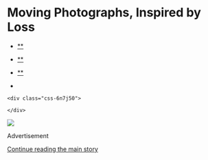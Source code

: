 <div id="app">

<div>

<div>

<div class="css-6ubjj1">

<div data-role="main">

<div class="css-adrcqs">

<div class="css-1f15qsr">

# Moving Photographs, Inspired by Loss

<div class="css-6h8erb">

<div class="css-177v173">

<div class="css-2opxtz" data-role="toolbar" data-aria-label="Share Slideshow">

  - [**](https://www.facebookcorewwwi.onion/sharer.php?app_id=9869919170&u=https%3A%2F%2Fwww.nytimes3xbfgragh.onion%2Fslideshow%2F2016%2F07%2F21%2Ft-magazine%2Fart%2Fmuyi-xiao-photographer-alzheimers.html%3Fsmid%3Dfb-share&name=Moving%20Photographs%2C%20Inspired%20by%20Loss&redirect_uri=https%3A%2F%2Fwww.facebookcorewwwi.onion%2F)

  - [**](https://twitter.com/intent/tweet?url=https%3A%2F%2Fwww.nytimes3xbfgragh.onion%2Fslideshow%2F2016%2F07%2F21%2Ft-magazine%2Fart%2Fmuyi-xiao-photographer-alzheimers.html%3Fsmid%3Dtw-share&text=Moving%20Photographs%2C%20Inspired%20by%20Loss)

  - [**](mailto:?subject=nytimes3xbfgragh.onion%3A%20Moving%20Photographs%2C%20Inspired%20by%20Loss&body=From%20The%20New%20York%20Times%3A%0A%0AMoving%20Photographs%2C%20Inspired%20by%20Loss%0A%0AThe%20photographer%20Muyi%20Xiao%20began%20to%20work%20on%20her%20delicate%20series%20%E2%80%9CForget%20Me%20Not%E2%80%9D%20with%20her%20mother%2C%20after%20the%20death%20of%20her%20grandmother.%0A%0Ahttps%3A%2F%2Fwww.nytimes3xbfgragh.onion%2Fslideshow%2F2016%2F07%2F21%2Ft-magazine%2Fart%2Fmuyi-xiao-photographer-alzheimers.html%3Fsmid%3Dem-share)

  - 
    
    <div class="css-6n7j50">
    
    </div>

</div>

</div>

</div>

<div class="css-c2io1o">

<div class="css-157b6cd">

<div class="css-1rqhedk">

</div>

<div class="css-x9bynz">

<div class="css-flfj3q">

<div class="css-s7521k">

![](https://static01.graylady3jvrrxbe.onion/images/2016/07/21/t-magazine/art/forget-me-not-slide-Z8FV/forget-me-not-slide-Z8FV-superJumbo.jpg?quality=75&auto=webp&disable=upscale)

</div>

</div>

<div class="css-fbohnr">

<div class="css-ma4ch">

<div class="css-17vff4o">

Advertisement

</div>

[Continue reading the main
story](#after-right-0)

<div class="ad right-0-wrapper" style="text-align:center;height:100%;display:block">

<div id="right-0" class="place-ad" data-position="mid1" data-size-key="column">

</div>

</div>

<div id="after-right-0">

</div>

</div>

<div class="css-1ro4sa3">

<div class="slideshow-metadata-block css-1cnfvma" data-aria-live="polite">

<span class="css-1ly73wi e1tej78p0">Slide 1 of 18,</span>

<div class="css-1vbanrr">

When the photographer Muyi Xiao lost her grandmother, Aimei Li, who
suffered from Alzheimer’s, she felt a sense of separation — not just
because her grandmother was several thousand miles away in China, but
also because of the emotional distance that had grown between them as
she was suffering from the disease. In response, Xiao developed a
project, “Forget Me Not,” comprised of two parts, approached from two
different perspectives. In the first part, Xiao documents Suzy, a woman
of no relation to the family, who is currently suffering from
Alzheimer’s. In the other, Xiao’s mother, Hanju Jin, contributed
images that reminded her of Li. Delicate and solemn, the photos evoke
the pain that comes with losing someone who isn’t quite ready to go.

Here, Xiao explains, “Suzy takes a walk in the yard of a nursing home
where she lives, in Nassau County, New York.”

</div>

<div class="css-1ic10kh">

Muyi
Xiao

</div>

</div>

<div class="css-11o0zik">

<div class="css-2opxtz" data-role="toolbar" data-aria-label="Share Slideshow">

  - [**](https://www.facebookcorewwwi.onion/sharer.php?app_id=9869919170&u=https%3A%2F%2Fwww.nytimes3xbfgragh.onion%2Fslideshow%2F2016%2F07%2F21%2Ft-magazine%2Fart%2Fmuyi-xiao-photographer-alzheimers.html%3Fsmid%3Dfb-share&name=Moving%20Photographs%2C%20Inspired%20by%20Loss&redirect_uri=https%3A%2F%2Fwww.facebookcorewwwi.onion%2F)

  - [**](https://twitter.com/intent/tweet?url=https%3A%2F%2Fwww.nytimes3xbfgragh.onion%2Fslideshow%2F2016%2F07%2F21%2Ft-magazine%2Fart%2Fmuyi-xiao-photographer-alzheimers.html%3Fsmid%3Dtw-share&text=Moving%20Photographs%2C%20Inspired%20by%20Loss)

  - [**](mailto:?subject=nytimes3xbfgragh.onion%3A%20Moving%20Photographs%2C%20Inspired%20by%20Loss&body=From%20The%20New%20York%20Times%3A%0A%0AMoving%20Photographs%2C%20Inspired%20by%20Loss%0A%0AThe%20photographer%20Muyi%20Xiao%20began%20to%20work%20on%20her%20delicate%20series%20%E2%80%9CForget%20Me%20Not%E2%80%9D%20with%20her%20mother%2C%20after%20the%20death%20of%20her%20grandmother.%0A%0Ahttps%3A%2F%2Fwww.nytimes3xbfgragh.onion%2Fslideshow%2F2016%2F07%2F21%2Ft-magazine%2Fart%2Fmuyi-xiao-photographer-alzheimers.html%3Fsmid%3Dem-share)

  - 
    
    <div class="css-6n7j50">
    
    </div>

</div>

</div>

</div>

</div>

</div>

</div>

</div>

<div class="css-1l3m0pt">

<div class="css-1tih3zn">

</div>

<div class="css-fvka1g">

<div class="css-l6b1o6">

<div class="css-11img8u">

<div class="css-r3fzrd">

</div>

<div class="css-r3fzrd">

</div>

</div>

<div class="css-11img8u">

<div class="css-r3fzrd">

</div>

<div class="css-r3fzrd">

</div>

</div>

</div>

</div>

<div class="css-1q44yri" style="transform:translateY(0px)">

<div class="css-1g0t0b2" style="position:static">

<div class="css-veutzq">

### Moving Photographs, Inspired by Loss

The photographer Muyi Xiao began to work on her delicate series “Forget
Me Not” with her mother, after the death of her grandmother.

</div>

<div class="css-1anwcxv">

</div>

</div>

</div>

## Slideshow controls

<div class="css-11bnb1r">

<div>

<span class="css-pa1wgl">1</span> / 18

</div>

</div>

<span class="css-1ly73wi e1tej78p0">Previous slide</span>

<div class="css-11xau8q">

</div>

<span class="css-1ly73wi e1tej78p0">Next slide</span>

<div class="css-18y7kfb">

</div>

</div>

</div>

</div>

</div>

</div>

</div>

</div>

</div>
